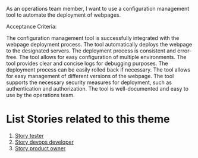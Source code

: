 As an operations team member, I want to use a configuration management tool to automate the deployment of webpages.


Acceptance Criteria:

The configuration management tool is successfully integrated with the webpage deployment process.
The tool automatically deploys the webpage to the designated servers.
The deployment process is consistent and error-free.
The tool allows for easy configuration of multiple environments.
The tool provides clear and concise logs for debugging purposes.
The deployment process can be easily rolled back if necessary.
The tool allows for easy management of different versions of the webpage.
The tool supports the necessary security measures for deployment, such as authentication and authorization.
The tool is well-documented and easy to use by the operations team.


# List Stories related to this theme
1. [Story tester]("C:\Users\nicko\PycharmProjects\pythonProject\mywebclass-agile-docs\documentation\theme_1\initiatives\epics\stories\story_tester.md")
2. [Story devops developer]("C:\Users\nicko\PycharmProjects\pythonProject\mywebclass-agile-docs\documentation\theme_1\initiatives\epics\stories\story_devops_dev.md")
3. [Story product owner]("C:\Users\nicko\PycharmProjects\pythonProject\mywebclass-agile-docs\documentation\theme_1\initiatives\epics\stories\story_prod_owner.md")